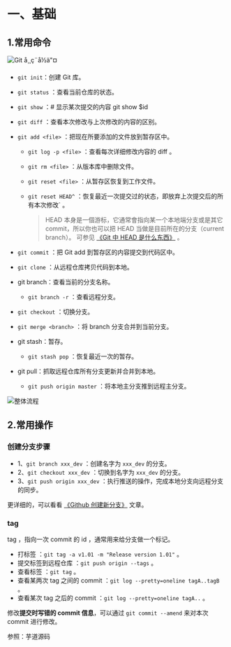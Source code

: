 # 一、基础

## 1.常用命令

![Git å¸¸ç¨å½ä"¤](/Users/jack/Desktop/md/images/3054153c1904dfd5f3b9d3fbc6bf2375.jpeg)

- `git init`：创建 Git 库。

- `git status` ：查看当前仓库的状态。

- `git show` ：# 显示某次提交的内容 git show $id

- `git diff` ：查看本次修改与上次修改的内容的区别。

- `git add <file>` ：把现在所要添加的文件放到暂存区中。

  - `git log -p <file>` ：查看每次详细修改内容的 diff 。

  - `git rm <file>` ：从版本库中删除文件。

  - `git reset <file>` ：从暂存区恢复到工作文件。

  - `git reset HEAD^` ：恢复最近一次提交过的状态，即放弃上次提交后的所有本次修改` 。

    > HEAD 本身是一個游标，它通常會指向某一个本地端分支或是其它 commit，所以你也可以把 HEAD 当做是目前所在的分支（current branch）。 可参见 [《Git 中 HEAD 是什么东西》](https://juejin.im/entry/59a38c5d6fb9a0248e5cc884) 。

- `git commit` ：把 Git add 到暂存区的内容提交到代码区中。

- `git clone` ：从远程仓库拷贝代码到本地。

- git branch：查看当前的分支名称。

  - `git branch -r` ：查看远程分支。

- `git checkout` ：切换分支。

- `git merge <branch>` ：将 branch 分支合并到当前分支。

- git stash：暂存。

  - `git stash pop` ：恢复最近一次的暂存。

- git pull：抓取远程仓库所有分支更新并合并到本地。

  - `git push origin master` ：将本地主分支推到远程主分支。

![整体流程](/Users/jack/Desktop/md/images/033f8d41d6f67a01a7cfefa6b9aa4cf4.png)

## 2.常用操作

### 创建分支步骤

- 1、`git branch xxx_dev` ：创建名字为 `xxx_dev` 的分支。
- 2、`git checkout xxx_dev` ：切换到名字为 `xxx_dev` 的分支。
- 3、`git push origin xxx_dev` ：执行推送的操作，完成本地分支向远程分支的同步。

更详细的，可以看看 [《Github 创建新分支》](https://blog.csdn.net/top_code/article/details/51931916) 文章。

### tag

tag ，指向一次 commit 的 id ，通常用来给分支做一个标记。

- 打标签 ：`git tag -a v1.01 -m "Release version 1.01"` 。
- 提交标签到远程仓库 ：`git push origin --tags` 。
- 查看标签 ：`git tag` 。
- 查看某两次 tag 之间的 commit ：`git log --pretty=oneline tagA..tagB` 。
- 查看某次 tag 之后的 commit ：`git log --pretty=oneline tagA..` 。

修改**提交时写错的 commit 信息**，可以通过 `git commit --amend` 来对本次 commit 进行修改。

















































参照：芋道源码
